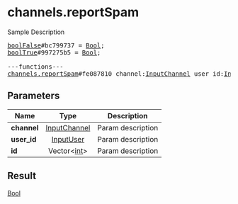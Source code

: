 # channels.reportSpam

Sample Description

<pre>
<a href="../constructor/boolFalse.md">boolFalse</a>#bc799737 = <a href="../type/Bool.md">Bool</a>;
<a href="../constructor/boolTrue.md">boolTrue</a>#997275b5 = <a href="../type/Bool.md">Bool</a>;

---functions---
<a href="../method/channels.reportSpam.md">channels.reportSpam</a>#fe087810 channel:<a href="../type/InputChannel.md">InputChannel</a> user_id:<a href="../type/InputUser.md">InputUser</a> id:Vector&lt;<a href="../type/int.md">int</a>&gt; = <a href="../type/Bool.md">Bool</a>;
</pre>
## Parameters

| Name | Type | Description |
|------|:----:|-------------|
| **channel** | <a href="../type/InputChannel.md">InputChannel</a> | Param description |
| **user_id** | <a href="../type/InputUser.md">InputUser</a> | Param description |
| **id** | Vector&lt;<a href="../type/int.md">int</a>&gt; | Param description |

## Result

<a href="../type/Bool.md">Bool</a>

